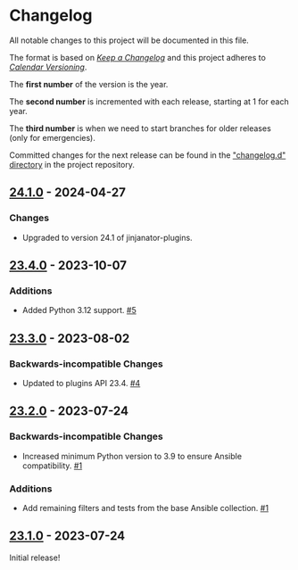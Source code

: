 # Changelog

All notable changes to this project will be documented in this file.

The format is based on [*Keep a
Changelog*](https://keepachangelog.com/en/1.0.0/) and this project
adheres to [*Calendar Versioning*](https://calver.org/).

The **first number** of the version is the year.

The **second number** is incremented with each release, starting at 1
for each year.

The **third number** is when we need to start branches for older
releases (only for emergencies).

Committed changes for the next release can be found in the ["changelog.d"
directory](https://github.com/kpfleming/jinjanator-plugin-ansible/tree/main/changelog.d)
in the project repository.

<!--
Do *NOT* add changelog entries here!

This changelog is managed by towncrier and is compiled at release time.

See https://github.com/kpfleming/jinjanator-plugin-ansible/blob/main/.github/CONTRIBUTING.md#changelog for details.
-->

<!-- towncrier release notes start -->

## [24.1.0](https://github.com/kpfleming/jinjanator-plugin-ansible/tree/24.1.0) - 2024-04-27

### Changes

- Upgraded to version 24.1 of jinjanator-plugins.
  

## [23.4.0](https://github.com/kpfleming/jinjanator-plugin-ansible/tree/23.4.0) - 2023-10-07

### Additions

- Added Python 3.12 support.
  [#5](https://github.com/kpfleming/jinjanator-plugin-ansible/issues/5)


## [23.3.0](https://github.com/kpfleming/jinjanator-plugin-ansible/tree/23.3.0) - 2023-08-02

### Backwards-incompatible Changes

- Updated to plugins API 23.4.
  [#4](https://github.com/kpfleming/jinjanator-plugin-ansible/issues/4)


## [23.2.0](https://github.com/kpfleming/jinjanator-plugin-ansible/tree/23.2.0) - 2023-07-24

### Backwards-incompatible Changes

- Increased minimum Python version to 3.9 to ensure Ansible compatibility.
  [#1](https://github.com/kpfleming/jinjanator-plugin-ansible/issues/1)


### Additions

- Add remaining filters and tests from the base Ansible collection.
  [#1](https://github.com/kpfleming/jinjanator-plugin-ansible/issues/1)


## [23.1.0](https://github.com/kpfleming/jinjanator-plugin-ansible/tree/23.1.0) - 2023-07-24

Initial release!
